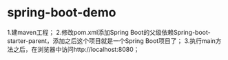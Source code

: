 # spring-boot-demo
1.建maven工程；
2.修改pom.xml添加Spring Boot的父级依赖Spring-boot-starter-parent，添加之后这个项目就是一个Spring Boot项目了；
3.执行main方法之后，在浏览器中访问http://localhost:8080；